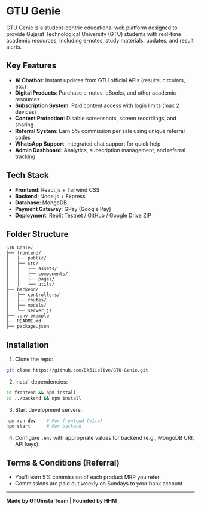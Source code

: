 # GTU Genie

GTU Genie is a student-centric educational web platform designed to provide Gujarat Technological University (GTU) students with real-time academic resources, including e-notes, study materials, updates, and result alerts.

## Key Features

- **AI Chatbot**: Instant updates from GTU official APIs (results, circulars, etc.)
- **Digital Products**: Purchase e-notes, eBooks, and other academic resources
- **Subscription System**: Paid content access with login limits (max 2 devices)
- **Content Protection**: Disable screenshots, screen recordings, and sharing
- **Referral System**: Earn 5% commission per sale using unique referral codes
- **WhatsApp Support**: Integrated chat support for quick help
- **Admin Dashboard**: Analytics, subscription management, and referral tracking

## Tech Stack

- **Frontend**: React.js + Tailwind CSS
- **Backend**: Node.js + Express
- **Database**: MongoDB
- **Payment Gateway**: GPay (Google Pay)
- **Deployment**: Replit Testnet / GitHub / Google Drive ZIP

## Folder Structure

```
GTU-Genie/
├── frontend/
│   ├── public/
│   ├── src/
│   │   ├── assets/
│   │   ├── components/
│   │   ├── pages/
│   │   └── utils/
├── backend/
│   ├── controllers/
│   ├── routes/
│   ├── models/
│   └── server.js
├── .env.example
├── README.md
├── package.json
```

## Installation

1. Clone the repo:  
```bash
git clone https://github.com/Dk51islive/GTU-Genie.git
```

2. Install dependencies:
```bash
cd frontend && npm install
cd ../backend && npm install
```

3. Start development servers:
```bash
npm run dev    # For frontend (Vite)
npm start      # For backend
```

4. Configure `.env` with appropriate values for backend (e.g., MongoDB URI, API keys).

## Terms & Conditions (Referral)
- You’ll earn 5% commission of each product MRP you refer
- Commissions are paid out weekly on Sundays to your bank account

---
**Made by GTUinsta Team | Founded by HHM**

